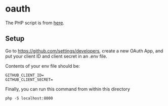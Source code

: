 # oauth
The PHP script is from [here](https://www.oauth.com/oauth2-servers/accessing-data/create-an-application/). 

## Setup
Go to https://github.com/settings/developers, create a new OAuth App, and put your client ID and client secret in an .env file.

Contents of your env file should be:
```
GITHUB_CLIENT_ID=
GITHUB_CLIENT_SECRET=
```

Finally, you can run this command from within this directory
```
php -S localhost:8000
```
